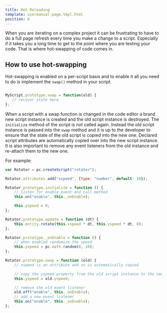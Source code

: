 ```yaml
---
title: Hot Reloading
template: usermanual-page.tmpl.html
position: 6
---
```


When you are iterating on a complex project it can be frustrating to have to do a full page refresh every time you make a change to a script. Especially if it takes you a long time to get to the point where you are testing your code. That is where hot-swapping of code comes in.

## How to use hot-swapping

Hot-swapping is enabled on a per-script basis and to enable it all you need to do is implement the `swap()` method in your script.

```javascript

MyScript.prototype.swap = function(old) {
   // recover state here
};
```

When a script with a swap function is changed in the code editor a brand new script instance is created and the old script instance is destroyed. The `initialize` method of the script is *not* called again. Instead the old script instance is passed into the `swap` method and it is up to the developer to ensure that the state of the old script is copied into the new one. Declared script attributes are automatically copied over into the new script instance. It is also important to remove any event listeners from the old instance and re-attach them to the new one.

For example:

```javascript
var Rotator = pc.createScript("rotater");

Rotator.attributes.add("xspeed", {type: "number", default: 10});

Rotator.prototype.initialize = function () {
    // listen for enable event and call method
    this.on("enable", this._onEnable);

    this.yspeed = 0;
};

Rotator.prototype.update = function (dt) {
    this.entity.rotate(this.xspeed * dt, this.yspeed * dt, 0);
};

Rotator.prototype._onEnable = function () {
    // when enabled randomize the speed
    this.yspeed = pc.math.random(0, 10);
};

Rotator.prototype.swap = function (old) {
    // xspeed is an attribute and so is automatically copied

    // copy the yspeed property from the old script instance to the new one
    this.yspeed = old.yspeed;

    // remove the old event listener
    old.off("enable", this._onEnable);
    // add a new event listener
    this.on("enable", this._onEnable);
};
```
